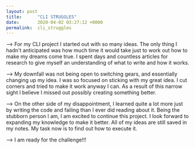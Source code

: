 ```yaml
---
layout: post
title:      "CLI STRUGGLES"
date:       2020-04-02 03:27:12 +0000
permalink:  cli_struggles
---
```


--> For my CLI project I started out with so many ideas. The only thing I hadn't anticipated was how much time it would take just to work out how to make my dreams come true. I spent days and countless articles for research to give myself an understanding of what to write and how it works.

--> My downfall was not being open to switching gears, and essentially changing up my idea. I was so focused on sticking with my great idea. I cut corners and tried to make it work anyway I can. As a result of this narrow sight I believe I missed out possibly creating something better. 

--> On the other side of my disappointment, I learned quite a lot more just by writing the code and failing than I ever did reading about it. Being the stubborn person I am, I am excited to continue this project. I look forward to expanding my knowledge to make it better. All of my ideas are still saved in my notes. My task now is to find out how to execute it. 

--> I am ready for the challenge!!!


